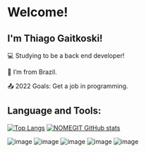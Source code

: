 # Welcome!

## I'm Thiago Gaitkoski!

:computer: Studying to be a back end developer!

:house_with_garden: I’m from Brazil.

:outbox_tray: 2022 Goals: Get a job in programming.

## Language and Tools:

[![Top Langs](https://github-readme-stats.vercel.app/api/top-langs/?username=ThiagoGaitkoski)](https://github.com/ThiagoGaitkoski/github-readme-stats)
[![NOMEGIT GitHub stats](https://github-readme-stats.vercel.app/api?username=ThiagoGaitkoski)](https://github.com/ThiagoGaitkoski/github-readme-stats)



![image](https://img.shields.io/badge/HTML5-E34F26?style=for-the-badge&logo=html5&logoColor=white)
![image](https://img.shields.io/badge/CSS3-1572B6?style=for-the-badge&logo=css3&logoColor=white)
![image](https://img.shields.io/badge/JavaScript-323330?style=for-the-badge&logo=javascript&logoColor=F7DF1E)
![image](https://img.shields.io/badge/PHP-777BB4?style=for-the-badge&logo=php&logoColor=white)
![image](https://img.shields.io/badge/MySQL-00000F?style=for-the-badge&logo=mysql&logoColor=white)
